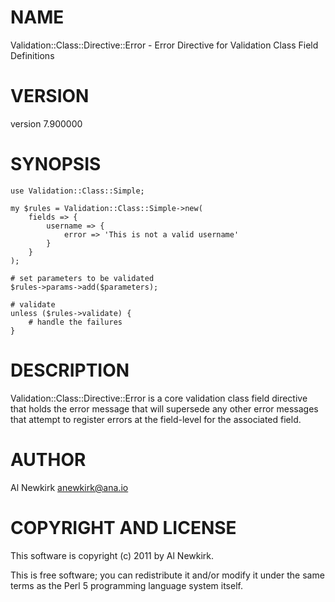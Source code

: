 # NAME

Validation::Class::Directive::Error - Error Directive for Validation Class Field Definitions

# VERSION

version 7.900000

# SYNOPSIS

    use Validation::Class::Simple;

    my $rules = Validation::Class::Simple->new(
        fields => {
            username => {
                error => 'This is not a valid username'
            }
        }
    );

    # set parameters to be validated
    $rules->params->add($parameters);

    # validate
    unless ($rules->validate) {
        # handle the failures
    }

# DESCRIPTION

Validation::Class::Directive::Error is a core validation class field directive
that holds the error message that will supersede any other error messages that
attempt to register errors at the field-level for the associated field.

# AUTHOR

Al Newkirk <anewkirk@ana.io>

# COPYRIGHT AND LICENSE

This software is copyright (c) 2011 by Al Newkirk.

This is free software; you can redistribute it and/or modify it under
the same terms as the Perl 5 programming language system itself.
